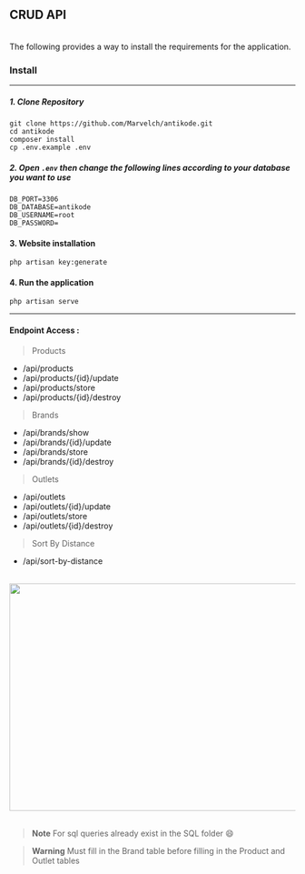 ## CRUD API

<br>
The following provides a way to install the requirements for the application. 
<br> 

### Install 
---------------------------------------------------
##### 1. Clone Repository
```
git clone https://github.com/Marvelch/antikode.git
cd antikode
composer install
cp .env.example .env
```
##### 2. Open `.env` then change the following lines according to your database you want to use
```
DB_PORT=3306
DB_DATABASE=antikode
DB_USERNAME=root
DB_PASSWORD=
```
#### 3. Website installation
```
php artisan key:generate
```
#### 4. Run the application
```
php artisan serve
````
-------------------------------------------
#### Endpoint Access :

> Products
<ul>
    <li>/api/products</li>
    <li>/api/products/{id}/update</li>
    <li>/api/products/store</li>
    <li>/api/products/{id}/destroy</li>
</ul>

> Brands
<ul>
    <li>/api/brands/show</li>
    <li>/api/brands/{id}/update</li>
    <li>/api/brands/store</li>
    <li>/api/brands/{id}/destroy</li>
</ul>

> Outlets
<ul>
    <li>/api/outlets</li>
    <li>/api/outlets/{id}/update</li>
    <li>/api/outlets/store</li>
    <li>/api/outlets/{id}/destroy</li>
</ul>

> Sort By Distance
<ul>
    <li>/api/sort-by-distance</li>
</ul>
<br>

<img src="https://raw.githubusercontent.com/Marvelch/antikode/master/public/local/SortByDistance.jpg" width="600" height="400" />

<br>
<br>

> **Note**
> For sql queries already exist in the SQL folder :smile:

> **Warning**
> Must fill in the Brand table before filling in the Product and Outlet tables
